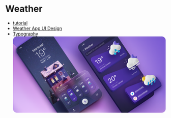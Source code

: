 #  Weather

- [tutorial](https://designcode.io/swiftui-ui-animations)
- [Weather App UI Design](https://www.figma.com/community/file/1100826294536456295)
- [Typography](https://developer.apple.com/design/human-interface-guidelines/typography)
![](img/Cover.png)
